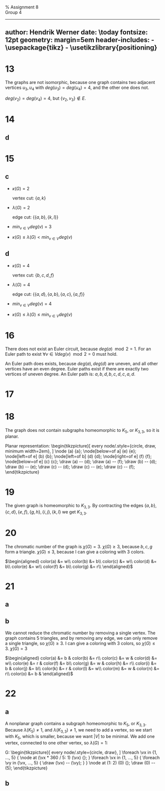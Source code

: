 % Assignment 8\
	Group 4

---
author: Hendrik Werner
date: \today
fontsize: 12pt
geometry: margin=5em
header-includes:
	- \usepackage{tikz}
	- \usetikzlibrary{positioning}
---

# 13

The graphs are not isomorphic, because one graph contains two adjacent vertices $u_3, u_4$ with $deg(u_3) = deg(u_4) = 4$, and the other one does not.

$deg(v_2) = deg(v_4) = 4$, but $\{v_2, v_3\} \not \in E$.

# 14
## d

# 15
## c
* $\kappa(G) = 2$

	vertex cut: $\{a, k\}$
* $\lambda(G) = 2$

	edge cut: $\{\{a, b\}, \{k, l\}\}$
* $min_{v \in V} deg(v) = 3$
* $\kappa(G) \leq \lambda(G) < min_{v \in V} deg(v)$

## d
* $\kappa(G) = 4$

	vertex cut: $\{b, c, d, f\}$
* $\lambda(G) = 4$

	edge cut: $\{\{a, d\}, \{a, b\}, \{a, c\}, \{a, f\}\}$
* $min_{v \in V} deg(v) = 4$
* $\kappa(G) \leq \lambda(G) \leq min_{v \in V} deg(v)$

# 16

There does not exist an Euler circuit, because $deg(a) \mod 2 = 1$. For an Euler path to exist $\forall v \in V deg(v) \mod 2 = 0$ must hold.

An Euler path does exists, because $deg(a), deg(d)$ are uneven, and all other vertices have an even degree. Euler paths exist if there are exactly two vertices of uneven degree. An Euler path is: $a, b, d, b, c, d, c, a, d$.

# 17

# 18

The graph does not contain subgraphs homeomorphic to $K_5$, or $K_{3, 3}$, so it is planar.

Planar representation:
\begin{tikzpicture}[
	every node/.style={circle, draw, minimum width=2em},
]
	\node (a) {a};
	\node[below=of a] (e) {e};
	\node[left=of e] (b) {b};
	\node[left=of b] (d) {d};
	\node[right=of e] (f) {f};
	\node[below=of e] (c) {c};
	\draw (a) -- (d);
	\draw (a) -- (f);
	\draw (b) -- (d);
	\draw (b) -- (e);
	\draw (c) -- (d);
	\draw (c) -- (e);
	\draw (c) -- (f);
\end{tikzpicture}

# 19

The given graph is homeomorphic to $K_{3, 3}$. By contracting the edges $\{a, b\}, \{c, d\}, \{e, f\}, \{g, h\}, \{i, j\}, \{k, l\}$ we get $K_{3, 3}$.

# 20

The chromatic number of the graph is $\chi(G) = 3$. $\chi(G) \geq 3$, because $b, c, g$ form a triangle. $\chi(G) \leq 3$, because I can give a coloring with 3 colors.

$\begin{aligned}
	color(a) &= w\\
	color(b) &= b\\
	color(c) &= w\\
	color(d) &= b\\
	color(e) &= w\\
	color(f) &= b\\
	color(g) &= r\\
\end{aligned}$

# 21
## a
## b
We cannot reduce the chromatic number by removing a single vertex. The graph contains 5 triangles, and by removing any edge, we can only remove a single triangle, so $\chi(G) \geq 3$. I can give a coloring with 3 colors, so $\chi(G) \leq 3$. $\chi(G) = 3$

$\begin{aligned}
	color(a) &= b &
	color(b) &= r\\
	color(c) &= w &
	color(d) &= w\\
	color(e) &= r &
	color(f) &= b\\
	color(g) &= w &
	color(h) &= r\\
	color(i) &= b &
	color(j) &= b\\
	color(k) &= r &
	color(l) &= w\\
	color(m) &= w &
	color(n) &= r\\
	color(o) &= b &
\end{aligned}$

# 22
## a
A nonplanar graph contains a subgraph homeomorphic to $K_5$, or $K_{3, 3}$. Because $\lambda(K_5) \neq 1$, and $\lambda(K_{3, 3}) \neq 1$, we need to add a vertex, so we start with $K_5$, which is smaller, because we want $|V|$ to be minimal. We add one vertex, connected to one other vertex, so $\lambda(G) = 1$:

G:
\begin{tikzpicture}[
	every node/.style={circle, draw},
]
	\foreach \vx in {1, ..., 5} {
		\node at (\vx * 360 / 5: 1) (\vx) {};
	}
	\foreach \vx in {1, ..., 5} {
		\foreach \vy  in {\vx, ..., 5} {
			\draw (\vx) -- (\vy);
		}
	}
	\node at (1: 2) (0) {};
	\draw (0) -- (5);
\end{tikzpicture}

## b

